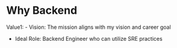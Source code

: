 # Why Backend

Value1: - Vision: The mission aligns with my vision and career goal
- Ideal Role: Backend Engineer who can utilize SRE practices
